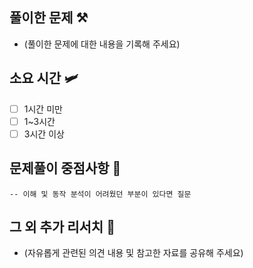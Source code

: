 ## 풀이한 문제 ⚒️
- (풀이한 문제에 대한 내용을 기록해 주세요)

## 소요 시간 🛩️
- [ ] 1시간 미만
- [ ] 1~3시간
- [ ] 3시간 이상

## 문제풀이 중점사항 🤔
```
-- 이해 및 동작 분석이 어려웠던 부분이 있다면 질문
```

## 그 외 추가 리서치 🚀
- (자유롭게 관련된 의견 내용 및 참고한 자료를 공유해 주세요)
